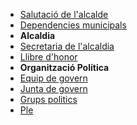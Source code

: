 * [Salutació de l'alcalde](/ajuntament/salutacio.html)
* [Dependencies municipals](/ajuntament/dependencies.html)
* **Alcaldia**
* [Secretaria de l'alcaldia](/ajuntament/secretaria_alcalde.html)
* [Llibre d'honor](/ajuntament/llibre_honor.html)
* **Organització Política**
* [Equip de govern](/ajuntament/equip_govern.html)
* [Junta de govern](/ajuntament/junta_govern.html)
* [Grups politics](/ajuntament/grups_politics.html)
* [Ple](/ajuntament/ple.html)
